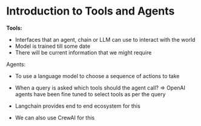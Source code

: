# Introduction to Tools and Agents

**Tools:**

* Interfaces that an agent, chain or LLM can use to interact with the world
* Model is trained till some date
* There will be current information that we might require

Agents:

* To use a language model to choose a sequence of actions to take
* When a query is asked which tools should the agent call? ⇒ OpenAI agents have been fine tuned to select tools as per the query



* Langchain provides end to end ecosystem for this
* We can also use CrewAI for this
